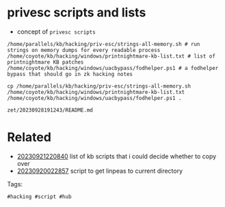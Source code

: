 # privesc scripts and lists

- concept of `privesc scripts`

```
/home/parallels/kb/hacking/priv-esc/strings-all-memory.sh # run strings on memory dumps for every readable process
/home/coyote/kb/hacking/windows/printnightmare-kb-list.txt # list of printnightmare KB patches
/home/coyote/kb/hacking/windows/uacbypass/fodhelper.ps1 # a fodhelper bypass that should go in zk hacking notes

cp /home/parallels/kb/hacking/priv-esc/strings-all-memory.sh /home/coyote/kb/hacking/windows/printnightmare-kb-list.txt /home/coyote/kb/hacking/windows/uacbypass/fodhelper.ps1 .
```

` zet/20230928191243/README.md `

# Related

- [20230921220840](/zet/20230921220840/README.md) list of kb scripts that i could decide whether to copy over
- [20230920022857](/zet/20230920022857/README.md) script to get linpeas to current directory

Tags:

    #hacking #script #hub
